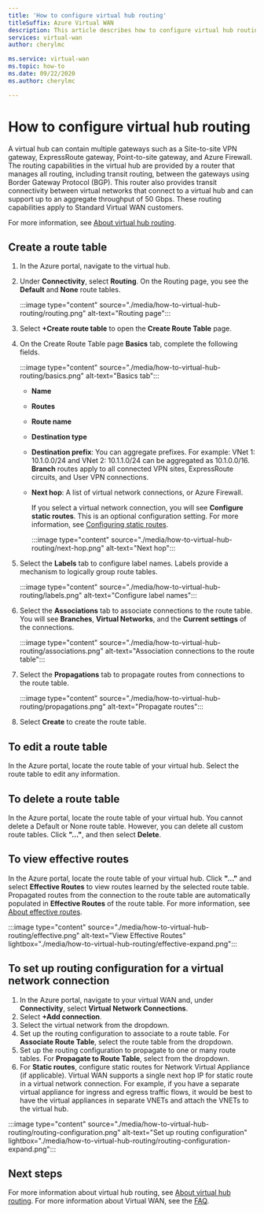 ```yaml
---
title: 'How to configure virtual hub routing'
titleSuffix: Azure Virtual WAN
description: This article describes how to configure virtual hub routing
services: virtual-wan
author: cherylmc

ms.service: virtual-wan
ms.topic: how-to
ms.date: 09/22/2020
ms.author: cherylmc

---
```

# How to configure virtual hub routing

A virtual hub can contain multiple gateways such as a Site-to-site VPN gateway, ExpressRoute gateway, Point-to-site gateway, and Azure Firewall. The routing capabilities in the virtual hub are provided by a router that manages all routing, including transit routing, between the gateways using Border Gateway Protocol (BGP). This router also provides transit connectivity between virtual networks that connect to a virtual hub and can support up to an aggregate throughput of 50 Gbps. These routing capabilities apply to Standard Virtual WAN customers.

For more information, see [About virtual hub routing](about-virtual-hub-routing.md).

## <a name="create-table"></a>Create a route table

1. In the Azure portal, navigate to the virtual hub.
2. Under **Connectivity**, select **Routing**. On the Routing page, you see the **Default** and **None** route tables.

   :::image type="content" source="./media/how-to-virtual-hub-routing/routing.png" alt-text="Routing page":::
3. Select **+Create route table** to open the **Create Route Table** page.
4. On the Create Route Table page **Basics** tab, complete the following fields.

   :::image type="content" source="./media/how-to-virtual-hub-routing/basics.png" alt-text="Basics tab":::

   * **Name**
   * **Routes**
   * **Route name**
   * **Destination type**
   * **Destination prefix**: You can aggregate prefixes. For example: VNet 1: 10.1.0.0/24 and VNet 2: 10.1.1.0/24 can be aggregated as 10.1.0.0/16. **Branch** routes apply to all connected VPN sites, ExpressRoute circuits, and User VPN connections.
   * **Next hop**: A list of virtual network connections, or Azure Firewall.

     If you select a virtual network connection, you will see **Configure static routes**. This is an optional configuration setting. For more information, see [Configuring static routes](about-virtual-hub-routing.md#static).

      :::image type="content" source="./media/how-to-virtual-hub-routing/next-hop.png" alt-text="Next hop":::

5. Select the **Labels** tab to configure label names. Labels provide a mechanism to logically group route tables.

    :::image type="content" source="./media/how-to-virtual-hub-routing/labels.png" alt-text="Configure label names":::

6. Select the **Associations** tab to associate connections to the route table.
You will see **Branches**, **Virtual Networks**, and the **Current settings** of the connections.

    :::image type="content" source="./media/how-to-virtual-hub-routing/associations.png" alt-text="Association connections to the route table":::

7. Select the **Propagations** tab to propagate routes from connections to the route table.

    :::image type="content" source="./media/how-to-virtual-hub-routing/propagations.png" alt-text="Propagate routes":::

8. Select **Create** to create the route table.

## <a name="edit-table"></a>To edit a route table

In the Azure portal, locate the route table of your virtual hub. Select the route table to edit any information.

## <a name="delete-table"></a>To delete a route table

In the Azure portal, locate the route table of your virtual hub. You cannot delete a Default or None route table. However, you can delete all custom route tables. Click **"…"**, and then select **Delete**.

## <a name="view-routes"></a>To view effective routes

In the Azure portal, locate the route table of your virtual hub. Click **"…"** and select **Effective Routes** to view routes learned by the selected route table. Propagated routes from the connection to the route table are automatically populated in **Effective Routes** of the route table. For more information, see [About effective routes](effective-routes-virtual-hub.md).

:::image type="content" source="./media/how-to-virtual-hub-routing/effective.png" alt-text="View Effective Routes" lightbox="./media/how-to-virtual-hub-routing/effective-expand.png":::

## <a name="routing-configuration"></a>To set up routing configuration for a virtual network connection

1. In the Azure portal, navigate to your virtual WAN and, under **Connectivity**, select **Virtual Network Connections**.
1. Select **+Add connection**.
1. Select the virtual network from the dropdown.
1. Set up the routing configuration to associate to a route table. For **Associate Route Table**, select the route table from the dropdown.
1. Set up the routing configuration to propagate to one or many route tables. For **Propagate to Route Table**, select from the dropdown.
1. For **Static routes**, configure static routes for Network Virtual Appliance (if applicable). Virtual WAN supports a single next hop IP for static route in a virtual network connection. For example, if you have a separate virtual appliance for ingress and egress traffic flows, it would be best to have the virtual appliances in separate VNETs and attach the VNETs to the virtual hub.


:::image type="content" source="./media/how-to-virtual-hub-routing/routing-configuration.png" alt-text="Set up routing configuration" lightbox="./media/how-to-virtual-hub-routing/routing-configuration-expand.png":::

## Next steps

For more information about virtual hub routing, see [About virtual hub routing](about-virtual-hub-routing.md).
For more information about Virtual WAN, see the [FAQ](virtual-wan-faq.md).
